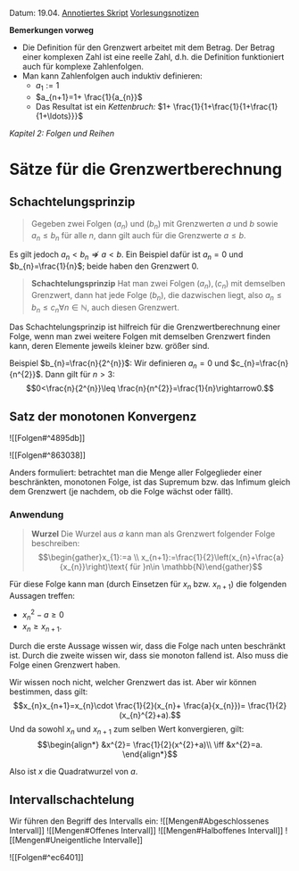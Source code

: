Datum: 19.04.
[Annotiertes Skript](https://ecampus.uni-bonn.de/goto_ecampus_file_3016272_download.html)
[Vorlesungsnotizen](https://ecampus.uni-bonn.de/goto_ecampus_file_3016271_download.html)

**Bemerkungen vorweg**
- Die Definition für den Grenzwert arbeitet mit dem Betrag. Der Betrag einer komplexen Zahl ist eine reelle Zahl, d.h. die Definition funktioniert auch für komplexe Zahlenfolgen.
- Man kann Zahlenfolgen auch induktiv definieren:
	- $a_{1}:= 1$
	- $a_{n+1}=1+ \frac{1}{a_{n}}$
	- Das Resultat ist ein *Kettenbruch:* $1+ \frac{1}{1+\frac{1}{1+\frac{1}{1+\ldots}}}$


*Kapitel 2: Folgen und Reihen*
# Sätze für die Grenzwertberechnung
## Schachtelungsprinzip

> Gegeben zwei Folgen $(a_n)$ und $(b_n)$ mit Grenzwerten $a$ und $b$ sowie $a_{n}\leq b_n$ für alle $n$, dann gilt auch für die Grenzwerte $a\leq b.$

Es gilt jedoch $a_{n} < b_{n} \not\Rightarrow a<b$. Ein Beispiel dafür ist $a_{n}=0$ und $b_{n}=\frac{1}{n}$; beide haben den Grenzwert $0$.

> **Schachtelungsprinzip**
> Hat man zwei Folgen $(a_n),(c_n)$ mit demselben Grenzwert, dann hat jede Folge $(b_n)$, die dazwischen liegt, also $a_{n}\leq b_{n} \leq c_{n} \forall n \in \mathbb{N}$, auch diesen Grenzwert.

Das Schachtelungsprinzip ist hilfreich für die Grenzwertberechnung einer Folge, wenn man zwei weitere Folgen mit demselben Grenzwert finden kann, deren Elemente jeweils kleiner bzw. größer sind.

Beispiel $b_{n}=\frac{n}{2^{n}}$: Wir definieren $a_n=0$ und $c_{n}=\frac{n}{n^{2}}$. Dann gilt für $n>3$:
$$0<\frac{n}{2^{n}}\leq \frac{n}{n^{2}}=\frac{1}{n}\rightarrow0.$$

## Satz der monotonen Konvergenz

![[Folgen#^4895db]]

![[Folgen#^863038]]

Anders formuliert: betrachtet man die Menge aller Folgeglieder einer beschränkten, monotonen Folge, ist das Supremum bzw. das Infimum gleich dem Grenzwert (je nachdem, ob die Folge wächst oder fällt).

### Anwendung

> **Wurzel**
> Die Wurzel aus $a$ kann man als Grenzwert folgender Folge beschreiben:
> $$\begin{gather}x_{1}:=a \\ x_{n+1}:=\frac{1}{2}\left(x_{n}+\frac{a}{x_{n}}\right)\text{ für }n\in \mathbb{N}\end{gather}$$

Für diese Folge kann man (durch Einsetzen für $x_n$	bzw. $x_{n+1}$) die folgenden Aussagen treffen:
- $x_{n}^{2}-a\geq 0$
- $x_{n}\geq x_{n+1}$.

Durch die erste Aussage wissen wir, dass die Folge nach unten beschränkt ist. Durch die zweite wissen wir, dass sie monoton fallend ist. Also muss die Folge einen Grenzwert haben.

Wir wissen noch nicht, welcher Grenzwert das ist. Aber wir können bestimmen, dass gilt:
$$x_{n}x_{n+1}=x_{n}\cdot \frac{1}{2}(x_{n}+ \frac{a}{x_{n}})= \frac{1}{2}(x_{n}^{2}+a).$$
Und da sowohl $x_{n}$ und $x_{n+1}$ zum selben Wert konvergieren, gilt:
$$\begin{align*}
&x^{2}= \frac{1}{2}(x^{2}+a)\\
\iff &x^{2}=a.
\end{align*}$$

Also ist $x$ die Quadratwurzel von $a$.

## Intervallschachtelung

Wir führen den Begriff des Intervalls ein:
![[Mengen#Abgeschlossenes Intervall]]
![[Mengen#Offenes Intervall]]
![[Mengen#Halboffenes Intervall]]
![[Mengen#Uneigentliche Intervalle]]

![[Folgen#^ec6401]]